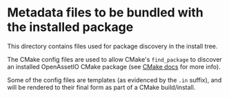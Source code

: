 # Metadata files to be bundled with the installed package

This directory contains files used for package discovery in the install
tree.

The CMake config files are used to allow CMake's `find_package` to
discover an installed OpenAssetIO CMake package (see [CMake docs](https://cmake.org/cmake/help/latest/manual/cmake-packages.7.html)
for more info).

Some of the config files are templates (as evidenced by the `.in`
suffix), and will be rendered to their final form as part of a CMake
build/install.
